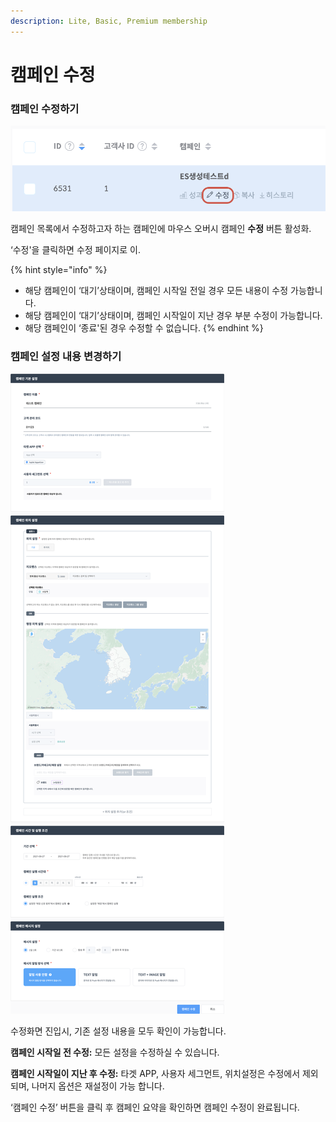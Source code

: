 ```yaml
---
description: Lite, Basic, Premium membership
---
```


# 캠페인 수정

### 캠페인 수정하기

![](<../.gitbook/assets/image (104).png>)

캠페인 목록에서 수정하고자 하는 캠페인에 마우스 오버시 캠페인 **수정** 버튼 활성화.

‘수정'을 클릭하면 수정 페이지로 이.

{% hint style="info" %}
* 해당 캠페인이 ‘대기’상태이며, 캠페인 시작일 전일 경우 모든 내용이 수정 가능합니다.
* 해당 캠페인이 ‘대기’상태이며, 캠페인 시작일이 지난 경우 부분 수정이 가능합니다.
* 해당 캠페인이 ‘종료'된 경우 수정할 수 없습니다.
{% endhint %}

### 캠페인 설정 내용 변경하기

![](<../.gitbook/assets/image (50).png>)

수정화면 진입시, 기존 설정 내용을 모두 확인이 가능합니다.

**캠페인 시작일 전 수정:** 모든 설정을 수정하실 수 있습니다.&#x20;

**캠페인 시작일이 지난 후 수정:** 타겟 APP, 사용자 세그먼트, 위치설정은 수정에서 제외되며, 나머지 옵션은 재설정이 가능 합니다.&#x20;

‘캠페인 수정’ 버튼을 클릭 후 캠페인 요약을 확인하면 캠페인 수정이 완료됩니다.
